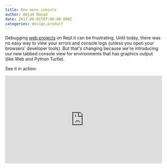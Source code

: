 ```yaml
---
title: One more console
author: Amjad Masad
date: 2017-06-01T07:00:00.000Z
categories: design,product
---
```


Debugging [web projects](https://repl.it/languages/html) on Repl.it can
be frustrating. Until today, there
was no easy way to view your errors and console logs (unless you open your
browsers' developer tools). But that's changing because we're introducing our new tabbed
console view for environments that has graphics output (like Web and Python Turtle).

See it in action:


<div style='position:relative;padding-bottom:56%'><iframe src='https://gfycat.com/ifr/ReflectingFluidGermanwirehairedpointer' frameborder='0' scrolling='no' width='100%' height='100%' style='position:absolute;top:0;left:0;' allowfullscreen></iframe></div>